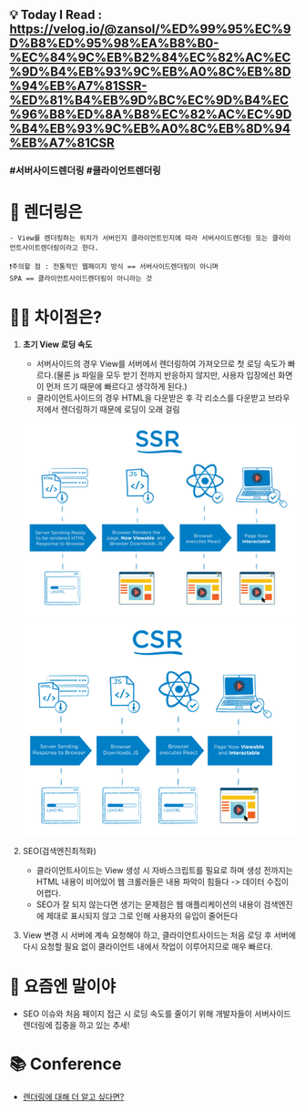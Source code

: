 ## 💡 Today I Read : https://velog.io/@zansol/%ED%99%95%EC%9D%B8%ED%95%98%EA%B8%B0-%EC%84%9C%EB%B2%84%EC%82%AC%EC%9D%B4%EB%93%9C%EB%A0%8C%EB%8D%94%EB%A7%81SSR-%ED%81%B4%EB%9D%BC%EC%9D%B4%EC%96%B8%ED%8A%B8%EC%82%AC%EC%9D%B4%EB%93%9C%EB%A0%8C%EB%8D%94%EB%A7%81CSR

### #서버사이드렌더링 #클라이언트렌더링

# 🤔 렌더링은

    - View를 렌더링하는 위치가 서버인지 클라이언트인지에 따라 서버사이드렌더링 또는 클라이언트사이트렌더링이라고 한다.

    ❗주의할 점 : 전통적인 웹페이지 방식 == 서버사이드렌더링이 아니며
    SPA == 클라이언트사이드렌더링이 아니라는 것

# 🤷‍♀️ 차이점은?

1. **초기 View 로딩 속도**

   - 서버사이드의 경우 View를 서버에서 렌더링하여 가져오므로 첫 로딩 속도가 빠르다.(물론 js 파일을 모두 받기 전까지 반응하지 않지만, 사용자 입장에선 화면이 먼저 뜨기 때문에 빠르다고 생각하게 된다.)
   - 클라이언트사이드의 경우 HTML을 다운받은 후 각 리소스를 다운받고 브라우저에서 렌더링하기 때문에 로딩이 오래 걸림

   ![SSR](img/SSR.png)
   ![CSR](img/CSR.png)

2) SEO(검색엔진최적화)

   - 클라이언트사이드는 View 생성 시 자바스크립트를 필요로 하며 생성 전까지는 HTML 내용이 비어있어 웹 크롤러들은 내용 파악이 힘들다 -> 데이터 수집이 어렵다.
   - SEO가 잘 되지 않는다면 생기는 문제점은 웹 애플리케이션의 내용이 검색엔진에 제대로 표시되지 않고 그로 인해 사용자의 유입이 줄어든다

3) View 변경 시 서버에 계속 요청해야 하고, 클라이언트사이드는 처음 로딩 후 서버에 다시 요청할 필요 없이 클라이언트 내에서 작업이 이루어지므로 매우 빠르다.

# 🐾 요즘엔 말이야

- SEO 이슈와 처음 페이지 접근 시 로딩 속도를 줄이기 위해 개발자들이 서버사이드렌더링에 집중을 하고 있는 추세!

# 📚 Conference

- [렌더링에 대해 더 알고 싶다면?](https://asfirstalways.tistory.com/244)
